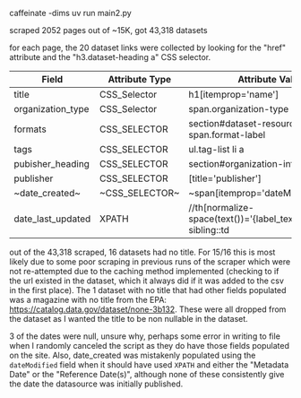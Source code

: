  caffeinate -dims uv run main2.py

scraped 2052 pages out of ~15K, got 43,318 datasets

for each page, the 20 dataset links were collected by looking for the "href" attribute and the "h3.dataset-heading a" CSS selector. 

| Field             | Attribute Type | Attribute Value                                                      |
|-------------------|-----------------|----------------------------------------------------------------------|
| title             | CSS_Selector     | h1[itemprop='name']                                                  |
| organization_type | CSS_Selector     | span.organization-type                                              |
| formats           | CSS_SELECTOR     | section#dataset-resources span.format-label                         |
| tags              | CSS_SELECTOR     | ul.tag-list li a                                                     |
| pubisher_heading  | CSS_SELECTOR     | section#organization-info h1.heading                                |
| publisher         | CSS_SELECTOR     | [title='publisher']                                                  |
| ~date_created~      | ~CSS_SELECTOR~     | ~span[itemprop='dateModified'] a~                                      |
| date_last_updated | XPATH            | //th[normalize-space(text())='{label_text}']/following-sibling::td   |

out of the 43,318 scraped, 16 datasets had no title. For 15/16 this is most likely due to some poor scraping in previous runs of the scraper which were not re-attempted due to the caching method implemented (checking to if the url existed in the dataset, which it always did if it was added to the csv in the first place). The 1 dataset with no title that had other fields populated was a magazine with no title from the 
EPA: https://catalog.data.gov/dataset/none-3b132. These were all dropped from the dataset as I wanted the title to be non nullable in the dataset.


3 of the dates were null, unsure why, perhaps some error in writing to file when I randomly canceled the script as they do have those fields populated on the site. Also, date_created was mistakenly populated using the `dateModified` field when it should have used `XPATH` and either the "Metadata Date" or the "Reference Date(s)", although none of these consistently give the date the datasource was initially published.
